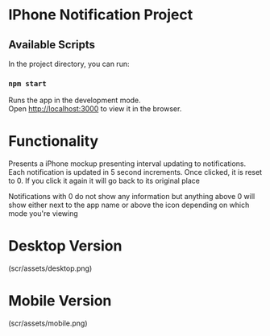 # IPhone Notification Project 


## Available Scripts

In the project directory, you can run:

### `npm start`

Runs the app in the development mode.\
Open [http://localhost:3000](http://localhost:3000) to view it in the browser.

# Functionality 

Presents a iPhone mockup presenting interval updating to notifications. Each notification is updated in 5 second increments. Once clicked, it is reset to 0. If you click it again it will go back to its original place

Notifications with 0 do not show any information but anything above 0 will show either next to the app name or above the icon depending on which mode you're viewing 

# Desktop Version
(scr/assets/desktop.png)

# Mobile Version
(scr/assets/mobile.png)

